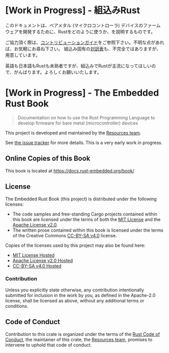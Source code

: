 # [Work in Progress] - 組込みRust

このドキュメントは、ベアメタル (マイクロコントローラ) デバイスのファームウェアを開発するために、Rustをどのように使うか、を説明するものです。

ご協力頂く際は、[コントリビューションガイド](./CONTRIBUTING.md)をご参照下さい。不明な点があれば、お気軽にお尋ね下さい。
組込み固有の[対訳表](./TranslationTableEmbedded.md)も、不完全ではありますが、用意しています。

英語も日本語もRustも未熟者ですが、組込みでRustが主流になってほしいので、がんばります。よろしくお願いいたします。

# [Work in Progress] - The Embedded Rust Book

> Documentation on how to use the Rust Programming Language to develop firmware for bare metal (microcontroller) devices

This project is developed and maintained by the [Resources team][team].

See [the issue tracker] for more details. This is a very early work in progress.

[the issue tracker]: https://github.com/rust-embedded/book/issues

## Online Copies of this Book

This book is located at https://docs.rust-embedded.org/book/

## License

The Embedded Rust Book (this project) is distributed under the following licenses:

* The code samples and free-standing Cargo projects contained within this book are licensed under the terms of both the [MIT License] and the [Apache License v2.0].
* The written prose contained within this book is licensed under the terms of the Creative Commons [CC-BY-SA v4.0] license.

Copies of the licenses used by this project may also be found here:

* [MIT License Hosted]
* [Apache License v2.0 Hosted]
* [CC-BY-SA v4.0 Hosted]

[MIT License]: ./LICENSE-MIT
[Apache License v2.0]: ./LICENSE-APACHE
[CC-BY-SA v4.0]: ./LICENSE-CC-BY-SA
[MIT License Hosted]: https://opensource.org/licenses/MIT
[Apache License v2.0 Hosted]: http://www.apache.org/licenses/LICENSE-2.0
[CC-BY-SA v4.0 Hosted]: https://creativecommons.org/licenses/by-sa/4.0/legalcode

### Contribution

Unless you explicitly state otherwise, any contribution intentionally submitted for inclusion in the work by you, as defined in the Apache-2.0 license, shall be licensed as above, without any additional terms or conditions.

## Code of Conduct

Contribution to this crate is organized under the terms of the [Rust Code of
Conduct][CoC], the maintainer of this crate, the [Resources team][team], promises
to intervene to uphold that code of conduct.

[CoC]: CODE_OF_CONDUCT.md
[team]: https://github.com/rust-embedded/wg#the-cortex-m-team
